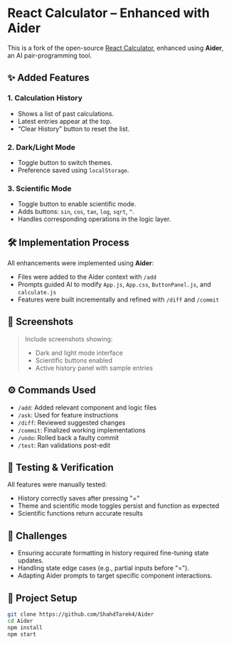 # React Calculator – Enhanced with Aider

This is a fork of the open-source [React Calculator](https://github.com/ahfarmer/calculator), enhanced using **Aider**, an AI pair-programming tool.

## ✨ Added Features

### 1. Calculation History
- Shows a list of past calculations.
- Latest entries appear at the top.
- “Clear History” button to reset the list.

### 2. Dark/Light Mode
- Toggle button to switch themes.
- Preference saved using `localStorage`.

### 3. Scientific Mode
- Toggle button to enable scientific mode.
- Adds buttons: `sin`, `cos`, `tan`, `log`, `sqrt`, `^`.
- Handles corresponding operations in the logic layer.

## 🛠️ Implementation Process

All enhancements were implemented using **Aider**:
- Files were added to the Aider context with `/add`
- Prompts guided AI to modify `App.js`, `App.css`, `ButtonPanel.js`, and `calculate.js`
- Features were built incrementally and refined with `/diff` and `/commit`

## 📸 Screenshots

> Include screenshots showing:
> - Dark and light mode interface
> - Scientific buttons enabled
> - Active history panel with sample entries

## ⚙️ Commands Used
- `/add`: Added relevant component and logic files
- `/ask`: Used for feature instructions
- `/diff`: Reviewed suggested changes
- `/commit`: Finalized working implementations
- `/undo`: Rolled back a faulty commit
- `/test`: Ran validations post-edit

## 🧪 Testing & Verification
All features were manually tested:
- History correctly saves after pressing "="
- Theme and scientific mode toggles persist and function as expected
- Scientific functions return accurate results

## 🚧 Challenges
- Ensuring accurate formatting in history required fine-tuning state updates.
- Handling state edge cases (e.g., partial inputs before "=").
- Adapting Aider prompts to target specific component interactions.

## 📂 Project Setup

```bash
git clone https://github.com/ShahdTarek4/Aider
cd Aider
npm install
npm start
